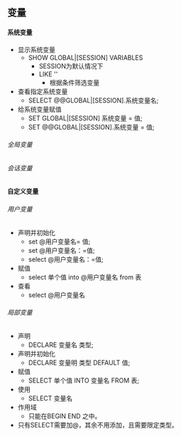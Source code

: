 ## 变量
#### 系统变量
- 显示系统变量
    - SHOW GLOBAL|[SESSION] VARIABLES
        - SESSION为默认情况下
        - LIKE ''
            - 根据条件筛选变量
- 查看指定系统变量
    - SELECT @@GLOBAL|[SESSION].系统变量名;
- 给系统变量赋值
    - SET GLOBAL|[SESSION] 系统变量 = 值;
    - SET @@GLOBAL|[SESSION].系统变量 = 值;
###### 全局变量

###### 会话变量

#### 自定义变量
###### 用户变量
- 声明并初始化
    - set @用户变量名= 值;
    - set @用户变量名：=值;
    - select @用户变量名：=值;
- 赋值
    - select 单个值 into @用户变量名 from 表
- 查看
    - select @用户变量名
###### 局部变量
- 声明
    - DECLARE 变量名 类型;
- 声明并初始化
    - DECLARE 变量明 类型 DEFAULT 值;
- 赋值
    - SELECT 单个值 INTO 变量名 FROM 表;
- 使用
    - SELECT 变量名
- 作用域
    - 只能在BEGIN END 之中。
- 只有SELECT需要加@，其余不用添加，且需要限定类型。